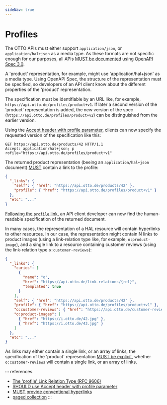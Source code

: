 ```yaml
---
sideNav: true
---
```


# Profiles

The OTTO APIs must either support `application/json`, or `application/hal+json` as a media type. As these formats are
not specific enough for our purposes, all APIs [MUST be documented](../010_general-guidelines/1030_must-provide-api-specification-using-openapi.md)
using [OpenAPI Spec 3.0](http://spec.openapis.org/oas/v3.0.3).

A 'product' representation, for example, might use 'application/hal+json' as a media type. Using OpenAPI Spec, the
structure of the representation must be specified, so developers of an API client know about the different properties
of the 'product' representation.

The specification must be identifiable by an URL like, for example, `https://api.otto.de/profiles/product+v1`. If
later a second version of the 'product' representation is added, the new version of the spec (`https://api.otto.de/profiles/product+v2`)
can be distinguished from the earlier version.

Using the [Accept header with profile parameter](../060_versioning/1040_should-use-accept-header-with-profile-parameter.md),
clients can now specify the requested version of the specification like this:

```http request
GET https://api.otto.de/products/42 HTTP/1.1
Accept: application/hal+json; p rofile="https://api.otto.de/profiles/product+v1"
```

The returned product representation (beeing an `application/hal+json` document) [MUST](./2020_must-provide-conventional-hyperlinks.md) contain
a link to the profile:

```json
{
  "_links": {
    "self": { "href": "https://api.otto.de/products/42" },
    "profile": { "href": "https://api.otto.de/profiles/product+v1" }
  },
  "etc": "..."
}
```

[Following the `profile` link](./4010_must-use-resolvable-profile-urls.md), an API client developer can now find the
human-readable specification of the returned document.

In many cases, the representation of a HAL resource will contain hyperlinks to other resources. In our case, the
representation might contain N links to product images (using a link-relation type like, for example, `o:product-image`),
and a single link to a resource containing customer reviews (using the link-relation type `o:customer-reviews`):

```json
{
  "_links": {
    "curies": [
      {
        "name": "o",
        "href": "https://api.otto.de/link-relations/{rel}",
        "templated": true
      }
    ],
    "self": { "href": "https://api.otto.de/products/42" },
    "profile": { "href": "https://api.otto.de/profiles/product+v1" },
    "o:customer-reviews": { "href": "https://api.otto.de/customer-reviews/42" },
    "o:product-images": [
      { "href": "https://i.otto.de/42.jpg" },
      { "href": "https://i.otto.de/43.jpg" }
    ]
  },
  "etc": "..."
}
```

As links may either contain a single link, or an array of links, the specification of the 'product' representation
[MUST be explicit](./3050_must-document-link-cardinality.md), whether `o:customer-reviews` will contain a single link,
or an array of links.

::: references

- [The 'profile' Link Relation Type (RFC 9606)](https://tools.ietf.org/html/rfc6906)
- [SHOULD use Accept header with profile parameter](../060_versioning/1040_should-use-accept-header-with-profile-parameter.md)
- [MUST provide conventional hyperlinks](./2020_must-provide-conventional-hyperlinks.md)
- [paged collection](../040_resources/4060_must-provide-page-metadata.md)
  :::
